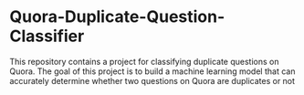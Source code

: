 # Quora-Duplicate-Question-Classifier
This repository contains a project for classifying duplicate questions on Quora. The goal of this project is to build a machine learning model that can accurately determine whether two questions on Quora are duplicates or not
